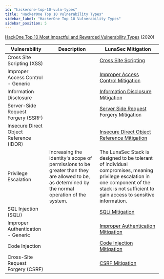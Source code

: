 ```yaml
---
id: "hackerone-top-10-vuln-types"
title: "HackerOne Top 10 Vulnerability Types"
sidebar_label: "HackerOne Top 10 Vulnerability Types"
sidebar_position: 5
---
```

<!--
  ~ Copyright by LunaSec (owned by Refinery Labs, Inc)
  ~
  ~ Licensed under the Creative Commons Attribution-ShareAlike 4.0 International
  ~ (the "License"); you may not use this file except in compliance with the
  ~ License. You may obtain a copy of the License at
  ~
  ~ https://creativecommons.org/licenses/by-sa/4.0/legalcode
  ~
  ~ See the License for the specific language governing permissions and
  ~ limitations under the License.
  ~
-->
[HackOne Top 10 Most Impactful and Rewarded Vulnerability Types](https://www.hackerone.com/top-ten-vulnerabilities) (2020)

| Vulnerability | Description | LunaSec Mitigation |
| --- | --- | --- |
| Cross Site Scripting (XSS) | | [Cross Site Scripting](/pages/how-it-works/security/vulns-and-mitigations#cross-site-scripting-xss) |
| Improper Access Control - Generic | | [Improper Access Control Mitigation](/pages/how-it-works/security/vulns-and-mitigations#improper-access-control) |
| Information Disclosure | | [Information Disclosure Mitigation](/pages/how-it-works/security/vulns-and-mitigations#information-disclosure) |
| Server-Side Request Forgery (SSRF) | | [Server Side Request Forgery Mitigation](/pages/how-it-works/security/vulns-and-mitigations#server-side-request-forgery) |
| Insecure Direct Object Reference (IDOR) | | [Insecure Direct Object Reference Mitigation](/pages/how-it-works/security/vulns-and-mitigations#insecure-direct-object-reference-idor) |
| Privilege Escalation | Increasing the identity&#39;s scope of permissions to be greater than they are allowed to be, as determined by the normal operation of the system. | The LunaSec Stack is designed to be tolerant of individual compromises, meaning privilege escalation in one component of the stack is not sufficient to gain access to sensitive information. |
| SQL Injection (SQLi) | | [SQLi Mitigation](/pages/how-it-works/security/vulns-and-mitigations#sql-injection) |
| Improper Authentication - Generic | | [Improper Authentication Mitigation](/pages/how-it-works/security/vulns-and-mitigations#improper-authentication) |
| Code Injection | | [Code Injection Mitigation](/pages/how-it-works/security/vulns-and-mitigations#code-injection) |
| Cross-Site Request Forgery (CSRF) | | [CSRF Mitigation](/pages/how-it-works/security/vulns-and-mitigations#cross-site-request-forgery-csrf) |
